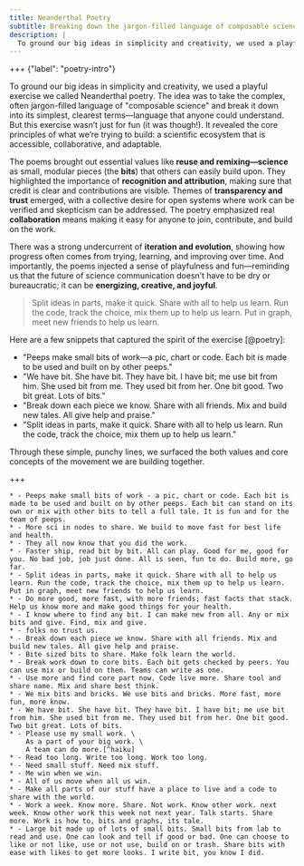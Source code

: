```yaml
---
title: Neanderthal Poetry
subtitle: Breaking down the jargon-filled language of composable science movement
description: |
  To ground our big ideas in simplicity and creativity, we used a playful exercise we called Neanderthal poetry. The idea was to take the complex, often jargon-filled language of “composable science” and break it down into its simplest, clearest terms.
---
```


+++ {"label": "poetry-intro"}

To ground our big ideas in simplicity and creativity, we used a playful exercise we called Neanderthal poetry. The idea was to take the complex, often jargon-filled language of "composable science" and break it down into its simplest, clearest terms—language that anyone could understand. But this exercise wasn’t just for fun (it was though!). It revealed the core principles of what we’re trying to build: a scientific ecosystem that is accessible, collaborative, and adaptable.

The poems brought out essential values like **reuse and remixing—science** as small, modular pieces (the **bits**) that others can easily build upon. They highlighted the importance of **recognition and attribution**, making sure that credit is clear and contributions are visible. Themes of **transparency and trust** emerged, with a collective desire for open systems where work can be verified and skepticism can be addressed. The poetry emphasized real **collaboration** means making it easy for anyone to join, contribute, and build on the work.

There was a strong undercurrent of **iteration and evolution**, showing how progress often comes from trying, learning, and improving over time. And importantly, the poems injected a sense of playfulness and fun—reminding us that the future of science communication doesn’t have to be dry or bureaucratic; it can be **energizing, creative, and joyful**.

> Split ideas in parts, make it quick. Share with all to help us learn. Run the code, track the choice, mix them up to help us learn. Put in graph, meet new friends to help us learn.

Here are a few snippets that captured the spirit of the exercise [@poetry]:

- "Peeps make small bits of work—a pic, chart or code. Each bit is made to be used and built on by other peeps."
- "We have bit. She have bit. They have bit. I have bit; me use bit from him. She used bit from me. They used bit from her. One bit good. Two bit great. Lots of bits."
- "Break down each piece we know. Share with all friends. Mix and build new tales. All give help and praise."
- "Split ideas in parts, make it quick. Share with all to help us learn. Run the code, track the choice, mix them up to help us learn."

Through these simple, punchy lines, we surfaced the both values and core concepts of the movement we are building together.

+++

```{list-table #poetry} Neanderthal Poetry on Composable Science from the participants.
* - Peeps make small bits of work - a pic, chart or code. Each bit is made to be used and built on by other peeps. Each bit can stand on its own or mix with other bits to tell a full tale. It is fun and for the team of peeps.
* - More sci in nodes to share. We build to move fast for best life and health.
* - They all now know that you did the work.
* - Faster ship, read bit by bit. All can play. Good for me, good for you. No bad job, job just done. All is seen, fun to do. Build more, go far.
* - Split ideas in parts, make it quick. Share with all to help us learn. Run the code, track the choice, mix them up to help us learn. Put in graph, meet new friends to help us learn.
* - Do more good, more fast, with more friends; fast facts that stack. Help us know more and make good things for your health.
* - I know where to find any bit. I can make new from all. Any or mix bits and give. Find, mix and give.
* - folks no trust us.
* - Break down each piece we know. Share with all friends. Mix and build new tales. All give help and praise.
* - Bite sized bits to share. Make folk learn the world.
* - Break work down to core bits. Each bit gets checked by peers. You can use mix or build on them. Teams can write as one.
* - Use more and find core part now. Code live more. Share tool and share name. Mix and share best think.
* - We mix bits and bricks. We use bits and bricks. More fast, more fun, more know.
* - We have bit. She have bit. They have bit. I have bit; me use bit from him. She used bit from me. They used bit from her. One bit good. Two bit great. Lots of bits.
* - Please use my small work. \
    As a part of your big work. \
    A team can do more.[^haiku]
* - Read too long. Write too long. Work too long.
* - Need small stuff. Need mix stuff.
* - Me win when we win.
* - All of us move when all us win.
* - Make all parts of our stuff have a place to live and a code to share with the world.
* - Work a week. Know more. Share. Not work. Know other work. next week. Know other work this week not next year. Talk starts. Share more. Work is how to, bits and graphs, its tale.
* - Large bit made up of lots of small bits. Small bits from lab to read and use. One can look and tell if good or bad. One can choose to like or not like, use or not use, build on or trash. Share bits with ease with likes to get more looks. I write bit, you know I did.
```

[^haiku]: One constraint wasn’t enough so I tried to make mine a haiku!
